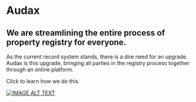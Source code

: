 Audax
=======

<h2>We are streamlining the entire process of property registry for everyone. </h2>





As the current record system stands, there is a dire need for an upgrade. Audax is this upgrade, bringing all parties in the registry process together through an online platform. 
  


Click to learn how we do this.


[![IMAGE ALT TEXT](http://img.youtube.com/vi/hW_rFi1g0Gk/0.jpg)](http://www.youtube.com/watch?v=hW_rFi1g0Gk "Audax ")

